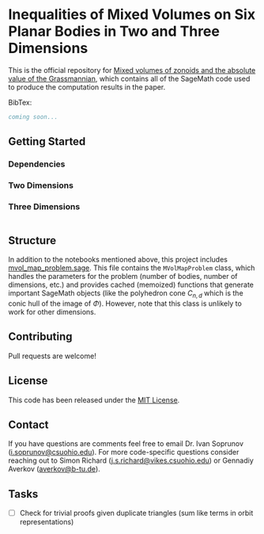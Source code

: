 # Inequalities of Mixed Volumes on Six Planar Bodies in Two and Three Dimensions

This is the official repository for [Mixed volumes of zonoids and the absolute value of the Grassmannian](https://arxiv.org/abs/2404.02842), which contains all of the SageMath code used to produce the computation results in the paper.

BibTex:
```bib
coming soon...
```

## Getting Started

### Dependencies


### Two Dimensions


### Three Dimensions
```python

```


## Structure

In addition to the notebooks mentioned above, this project includes [mvol_map_problem.sage](./6_zonoids_dim_2/mvol_map_problem.sage). This file contains the `MVolMapProblem` class, which handles the parameters for the problem (number of bodies, number of dimensions, etc.) and provides cached (memoized) functions that generate important SageMath objects (like the polyhedron cone $C_{n,d}$ which is the conic hull of the image of $\Phi$). However, note that this class is unlikely to work for other dimensions.


## Contributing
Pull requests are welcome!

## License
This code has been released under the [MIT License](./LICENSE).

## Contact
If you have questions are comments feel free to email Dr. Ivan Soprunov (i.soprunov@csuohio.edu). For more code-specific questions consider reaching out to Simon Richard (j.s.richard@vikes.csuohio.edu) or Gennadiy Averkov (averkov@b-tu.de).


## Tasks
- [ ] Check for trivial proofs given duplicate triangles (sum like terms in orbit representations)
